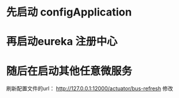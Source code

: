 # 先启动 configApplication  
# 再启动eureka 注册中心 
# 随后在启动其他任意微服务
 刷新配置文件的url： http://127.0.0.1:12000/actuator/bus-refresh 
 修改